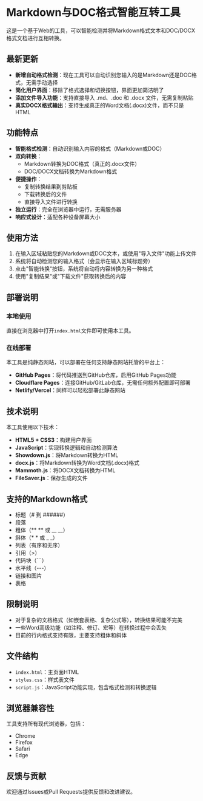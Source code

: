 # Markdown与DOC格式智能互转工具

这是一个基于Web的工具，可以智能检测并将Markdown格式文本和DOC/DOCX格式文档进行互相转换。

## 最新更新

- **新增自动格式检测**：现在工具可以自动识别您输入的是Markdown还是DOC格式，无需手动选择
- **简化用户界面**：移除了格式选择和切换按钮，界面更加简洁明了
- **添加文件导入功能**：支持直接导入 .md、.doc 和 .docx 文件，无需复制粘贴
- **真实DOCX格式输出**：支持生成真正的Word文档(.docx)文件，而不只是HTML

## 功能特点

- **智能格式检测**：自动识别输入内容的格式（Markdown或DOC）
- **双向转换**：
  - Markdown转换为DOC格式（真正的.docx文件）
  - DOC/DOCX文档转换为Markdown格式
- **便捷操作**：
  - 复制转换结果到剪贴板
  - 下载转换后的文件
  - 直接导入文件进行转换
- **独立运行**：完全在浏览器中运行，无需服务器
- **响应式设计**：适配各种设备屏幕大小

## 使用方法

1. 在输入区域粘贴您的Markdown或DOC文本，或使用"导入文件"功能上传文件
2. 系统将自动检测您的输入格式（会显示在输入区域标题旁）
3. 点击"智能转换"按钮，系统将自动将内容转换为另一种格式
4. 使用"复制结果"或"下载文件"获取转换后的内容

## 部署说明

### 本地使用
直接在浏览器中打开`index.html`文件即可使用本工具。

### 在线部署
本工具是纯静态网站，可以部署在任何支持静态网站托管的平台上：

- **GitHub Pages**：将代码推送到GitHub仓库，启用GitHub Pages功能
- **Cloudflare Pages**：连接GitHub/GitLab仓库，无需任何额外配置即可部署
- **Netlify/Vercel**：同样可以轻松部署此静态网站

## 技术说明

本工具使用以下技术：

- **HTML5 + CSS3**：构建用户界面
- **JavaScript**：实现转换逻辑和自动检测算法
- **Showdown.js**：将Markdown转换为HTML
- **docx.js**：将Markdown转换为Word文档(.docx)格式
- **Mammoth.js**：将DOCX文档转换为HTML
- **FileSaver.js**：保存生成的文件

## 支持的Markdown格式

- 标题（# 到 ######）
- 段落
- 粗体（** ** 或 __ __）
- 斜体（* * 或 _ _）
- 列表（有序和无序）
- 引用（>）
- 代码块（```）
- 水平线（---）
- 链接和图片
- 表格

## 限制说明

- 对于复杂的文档格式（如嵌套表格、复杂公式等），转换结果可能不完美
- 一些Word高级功能（如注释、修订、宏等）在转换过程中会丢失
- 目前的行内格式支持有限，主要支持粗体和斜体

## 文件结构

- `index.html`：主页面HTML
- `styles.css`：样式表文件
- `script.js`：JavaScript功能实现，包含格式检测和转换逻辑

## 浏览器兼容性

工具支持所有现代浏览器，包括：
- Chrome
- Firefox
- Safari
- Edge

## 反馈与贡献

欢迎通过Issues或Pull Requests提供反馈和改进建议。 